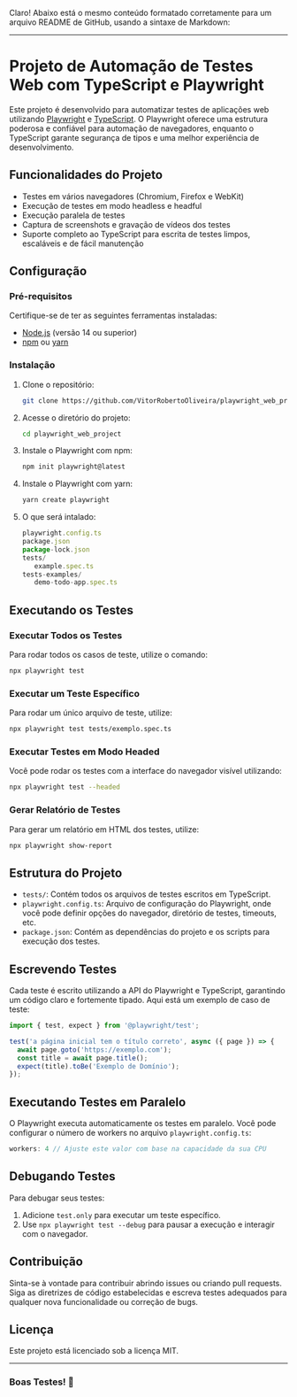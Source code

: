 Claro! Abaixo está o mesmo conteúdo formatado corretamente para um arquivo README de GitHub, usando a sintaxe de Markdown:

---

# Projeto de Automação de Testes Web com TypeScript e Playwright

Este projeto é desenvolvido para automatizar testes de aplicações web utilizando [Playwright](https://playwright.dev/) e [TypeScript](https://www.typescriptlang.org/). O Playwright oferece uma estrutura poderosa e confiável para automação de navegadores, enquanto o TypeScript garante segurança de tipos e uma melhor experiência de desenvolvimento.

## Funcionalidades do Projeto

- Testes em vários navegadores (Chromium, Firefox e WebKit)
- Execução de testes em modo headless e headful
- Execução paralela de testes
- Captura de screenshots e gravação de vídeos dos testes
- Suporte completo ao TypeScript para escrita de testes limpos, escaláveis e de fácil manutenção

## Configuração

### Pré-requisitos

Certifique-se de ter as seguintes ferramentas instaladas:

- [Node.js](https://nodejs.org/) (versão 14 ou superior)
- [npm](https://www.npmjs.com/) ou [yarn](https://yarnpkg.com/)

### Instalação

1. Clone o repositório:

   ```bash
   git clone https://github.com/VitorRobertoOliveira/playwright_web_project.git
   ```

2. Acesse o diretório do projeto:

   ```bash
   cd playwright_web_project
   ```

3. Instale o Playwright com npm:

   ```bash
   npm init playwright@latest
   ```

4. Instale o Playwright com yarn:

   ```bash
   yarn create playwright
   ```

5. O que será intalado:

   ```typescript
   playwright.config.ts
   package.json
   package-lock.json
   tests/
      example.spec.ts
   tests-examples/
      demo-todo-app.spec.ts
   ```

## Executando os Testes

### Executar Todos os Testes

Para rodar todos os casos de teste, utilize o comando:

```bash
npx playwright test
```

### Executar um Teste Específico

Para rodar um único arquivo de teste, utilize:

```bash
npx playwright test tests/exemplo.spec.ts
```

### Executar Testes em Modo Headed

Você pode rodar os testes com a interface do navegador visível utilizando:

```bash
npx playwright test --headed
```

### Gerar Relatório de Testes

Para gerar um relatório em HTML dos testes, utilize:

```bash
npx playwright show-report
```

## Estrutura do Projeto

- `tests/`: Contém todos os arquivos de testes escritos em TypeScript.
- `playwright.config.ts`: Arquivo de configuração do Playwright, onde você pode definir opções do navegador, diretório de testes, timeouts, etc.
- `package.json`: Contém as dependências do projeto e os scripts para execução dos testes.

## Escrevendo Testes

Cada teste é escrito utilizando a API do Playwright e TypeScript, garantindo um código claro e fortemente tipado. Aqui está um exemplo de caso de teste:

```typescript
import { test, expect } from '@playwright/test';

test('a página inicial tem o título correto', async ({ page }) => {
  await page.goto('https://exemplo.com');
  const title = await page.title();
  expect(title).toBe('Exemplo de Domínio');
});
```

## Executando Testes em Paralelo

O Playwright executa automaticamente os testes em paralelo. Você pode configurar o número de workers no arquivo `playwright.config.ts`:

```typescript
workers: 4 // Ajuste este valor com base na capacidade da sua CPU
```

## Debugando Testes

Para debugar seus testes:

1. Adicione `test.only` para executar um teste específico.
2. Use `npx playwright test --debug` para pausar a execução e interagir com o navegador.

## Contribuição

Sinta-se à vontade para contribuir abrindo issues ou criando pull requests. Siga as diretrizes de código estabelecidas e escreva testes adequados para qualquer nova funcionalidade ou correção de bugs.

## Licença

Este projeto está licenciado sob a licença MIT.

---

### Boas Testes! 🎉
